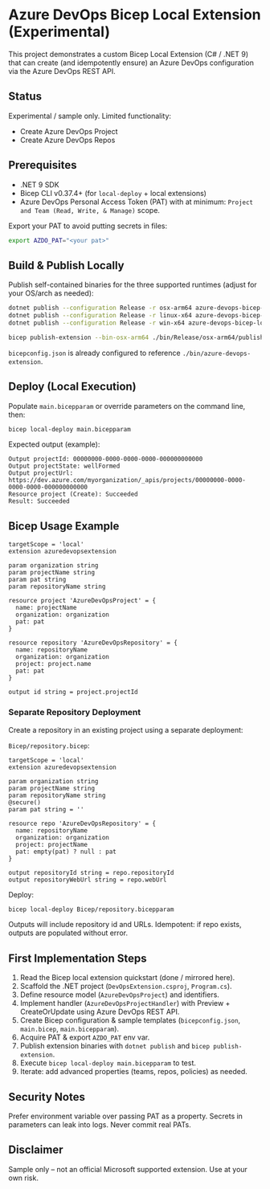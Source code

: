 # Azure DevOps Bicep Local Extension (Experimental)

This project demonstrates a custom Bicep Local Extension (C# / .NET 9) that can create (and idempotently ensure) an Azure DevOps configuration via the Azure DevOps REST API.

## Status

Experimental / sample only. Limited functionality:

- Create Azure DevOps Project
- Create Azure DevOps Repos

## Prerequisites

- .NET 9 SDK
- Bicep CLI v0.37.4+ (for `local-deploy` + local extensions)
- Azure DevOps Personal Access Token (PAT) with at minimum: `Project and Team (Read, Write, & Manage)` scope.

Export your PAT to avoid putting secrets in files:

```bash
export AZDO_PAT="<your pat>"
```

## Build & Publish Locally

Publish self-contained binaries for the three supported runtimes (adjust for your OS/arch as needed):

```bash
dotnet publish --configuration Release -r osx-arm64 azure-devops-bicep-local.sln
dotnet publish --configuration Release -r linux-x64 azure-devops-bicep-local.sln
dotnet publish --configuration Release -r win-x64 azure-devops-bicep-local.sln

bicep publish-extension --bin-osx-arm64 ./bin/Release/osx-arm64/publish/azure-devops-extension --bin-linux-x64 ./bin/Release/linux-x64/publish/azure-devops-extension --bin-win-x64 ./bin/Release/win-x64/publish/azure-devops-extension.exe --target ./bin/azure-devops-extension --force
```

`bicepconfig.json` is already configured to reference `./bin/azure-devops-extension`.

## Deploy (Local Execution)

Populate `main.bicepparam` or override parameters on the command line, then:

```bash
bicep local-deploy main.bicepparam
```

Expected output (example):

```text
Output projectId: 00000000-0000-0000-0000-000000000000
Output projectState: wellFormed
Output projectUrl: https://dev.azure.com/myorganization/_apis/projects/00000000-0000-0000-0000-000000000000
Resource project (Create): Succeeded
Result: Succeeded
```

## Bicep Usage Example

```bicep
targetScope = 'local'
extension azuredevopsextension

param organization string
param projectName string
param pat string
param repositoryName string

resource project 'AzureDevOpsProject' = {
  name: projectName
  organization: organization
  pat: pat
}

resource repository 'AzureDevOpsRepository' = {
  name: repositoryName
  organization: organization
  project: project.name
  pat: pat
}

output id string = project.projectId
```

### Separate Repository Deployment

Create a repository in an existing project using a separate deployment:

`Bicep/repository.bicep`:

```bicep
targetScope = 'local'
extension azuredevopsextension

param organization string
param projectName string
param repositoryName string
@secure()
param pat string = ''

resource repo 'AzureDevOpsRepository' = {
  name: repositoryName
  organization: organization
  project: projectName
  pat: empty(pat) ? null : pat
}

output repositoryId string = repo.repositoryId
output repositoryWebUrl string = repo.webUrl
```

Deploy:

```bash
bicep local-deploy Bicep/repository.bicepparam
```

Outputs will include repository id and URLs. Idempotent: if repo exists, outputs are populated without error.

## First Implementation Steps

1. Read the Bicep local extension quickstart (done / mirrored here).
2. Scaffold the .NET project (`DevOpsExtension.csproj`, `Program.cs`).
3. Define resource model (`AzureDevOpsProject`) and identifiers.
4. Implement handler (`AzureDevOpsProjectHandler`) with Preview + CreateOrUpdate using Azure DevOps REST API.
5. Create Bicep configuration & sample templates (`bicepconfig.json`, `main.bicep`, `main.bicepparam`).
6. Acquire PAT & export `AZDO_PAT` env var.
7. Publish extension binaries with `dotnet publish` and `bicep publish-extension`.
8. Execute `bicep local-deploy main.bicepparam` to test.
9. Iterate: add advanced properties (teams, repos, policies) as needed.

## Security Notes

Prefer environment variable over passing PAT as a property. Secrets in parameters can leak into logs. Never commit real PATs.

## Disclaimer

Sample only – not an official Microsoft supported extension. Use at your own risk.
